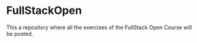 # FullStackOpen
This a repository where all the exercises of the FullStack Open Course will be posted. 
